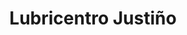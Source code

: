 ---
title: "Lubricentro Justiño"
url: /calera-de-tango/lubricentro-justino/
shop: reparación de automóviles
---